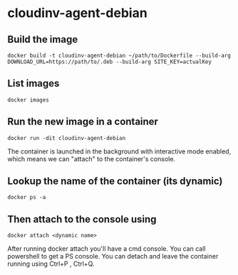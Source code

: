 # cloudinv-agent-debian

## Build the image
`docker build -t cloudinv-agent-debian ~/path/to/Dockerfile --build-arg DOWNLOAD_URL=https://path/to/.deb --build-arg SITE_KEY=actualKey
`

## List images 
`docker images`

## Run the new image in a container
`docker run -dit cloudinv-agent-debian`

The container is launched in the background with interactive mode enabled, which means we can "attach" to the container's console.

## Lookup the name of the container (its dynamic)
`docker ps -a`
 
## Then attach to the console using
`docker attach <dynamic name>`
 
After running docker attach you'll have a cmd console. You can call powershell to get a PS console.
You can detach and leave the container running using Ctrl+P , Ctrl+Q.

